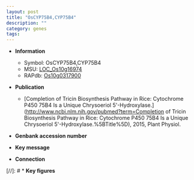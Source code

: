 ```yaml
---
layout: post
title: "OsCYP75B4,CYP75B4"
description: ""
category: genes
tags: 
---
```


* **Information**  
    + Symbol: OsCYP75B4,CYP75B4  
    + MSU: [LOC_Os10g16974](http://rice.uga.edu/cgi-bin/ORF_infopage.cgi?orf=LOC_Os10g16974)  
    + RAPdb: [Os10g0317900](https://rapdb.dna.affrc.go.jp/locus/?name=Os10g0317900)  

* **Publication**  
    + [Completion of Tricin Biosynthesis Pathway in Rice: Cytochrome P450 75B4 Is a Unique Chrysoeriol 5&#39;-Hydroxylase.](http://www.ncbi.nlm.nih.gov/pubmed?term=Completion of Tricin Biosynthesis Pathway in Rice: Cytochrome P450 75B4 Is a Unique Chrysoeriol 5&#39;-Hydroxylase.%5BTitle%5D), 2015, Plant Physiol.

* **Genbank accession number**  

* **Key message**  

* **Connection**  

[//]: # * **Key figures**  


